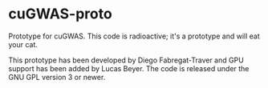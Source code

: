 cuGWAS-proto
============

Prototype for cuGWAS. This code is radioactive; it's a prototype and will eat your cat.

This prototype has been developed by Diego Fabregat-Traver and GPU support has been added by Lucas Beyer. The code is released under the GNU GPL version 3 or newer.

